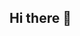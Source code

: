 ## Hi there 👋

<link rel="stylesheet" type='text/css' href="https://cdn.jsdelivr.net/gh/devicons/devicon@latest/devicon.min.css" />


